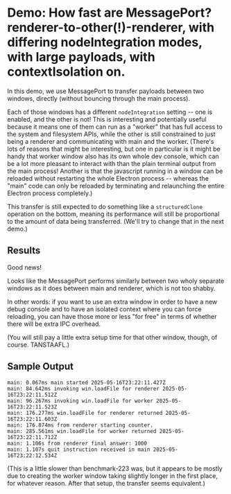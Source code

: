 Demo: How fast are MessagePort?  renderer-to-other(!)-renderer, with differing nodeIntegration modes, with large payloads, with contextIsolation on.
========

In this demo, we use MessagePort to transfer payloads between two windows, directly (without bouncing through the main process).

Each of those windows has a different `nodeIntegration` setting -- one is enabled, and the other is not!
This is interesting and potentially useful because it means one of them can run as a "worker" that has full access to the system and filesystem APIs,
while the other is still constrained to just being a renderer and communicating with main and the worker.
(There's lots of reasons that might be interesting, but one in particular is it might be handy that worker window also has its own whole dev console,
which can be a lot more pleasant to interact with than the plain terminal output from the main process!
Another is that the javascript running in a window can be reloaded without restarting the whole Electron process -- whereas the "main" code
can only be reloaded by terminating and relaunching the entire Electron process completely.)

This transfer is still expected to do something like a `structuredClone` operation on the bottom,
meaning its performance will still be proportional to the amount of data being transferred.
(We'll try to change that in the next demo.)


Results
-------

Good news!

Looks like the MessagePort performs similarly between two wholy separate windows as it does between main and renderer, which is not too shabby.

In other words: if you want to use an extra window in order to have a new debug console and to have an isolated context where you can force reloading,
you can have those more or less "for free" in terms of whether there will be extra IPC overhead.

(You will still pay a little extra setup time for that other window, though, of course.  TANSTAAFL.)


Sample Output
-------------

```
main: 0.067ms main started 2025-05-16T23:22:11.427Z
main: 84.642ms invoking win.loadFile for renderer 2025-05-16T23:22:11.512Z
main: 96.267ms invoking win.loadFile for worker 2025-05-16T23:22:11.523Z
main: 176.277ms win.loadFile for renderer returned 2025-05-16T23:22:11.603Z
main: 176.874ms from renderer starting counter.
main: 285.561ms win.loadFile for worker returned 2025-05-16T23:22:11.712Z
main: 1.106s from renderer final answer: 1000
main: 1.107s quit instruction received in main 2025-05-16T23:22:12.534Z
```

(This is a little slower than benchmark-223 was, but it appears to be mostly due to creating the worker window taking slightly longer in the first place, for whatever reason.
After that setup, the transfer seems equivalent.)
